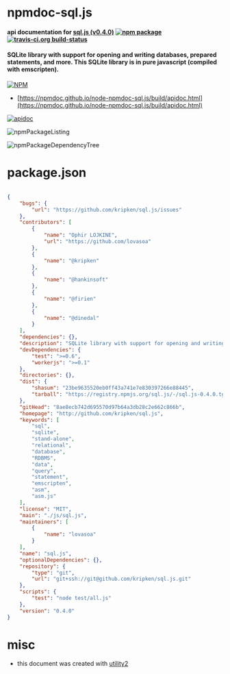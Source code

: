# npmdoc-sql.js

#### api documentation for  [sql.js (v0.4.0)](http://github.com/kripken/sql.js)  [![npm package](https://img.shields.io/npm/v/npmdoc-sql.js.svg?style=flat-square)](https://www.npmjs.org/package/npmdoc-sql.js) [![travis-ci.org build-status](https://api.travis-ci.org/npmdoc/node-npmdoc-sql.js.svg)](https://travis-ci.org/npmdoc/node-npmdoc-sql.js)

#### SQLite library with support for opening and writing databases, prepared statements, and more. This SQLite library is in pure javascript (compiled with emscripten).

[![NPM](https://nodei.co/npm/sql.js.png?downloads=true&downloadRank=true&stars=true)](https://www.npmjs.com/package/sql.js)

- [https://npmdoc.github.io/node-npmdoc-sql.js/build/apidoc.html](https://npmdoc.github.io/node-npmdoc-sql.js/build/apidoc.html)

[![apidoc](https://npmdoc.github.io/node-npmdoc-sql.js/build/screenCapture.buildCi.browser.%252Ftmp%252Fbuild%252Fapidoc.html.png)](https://npmdoc.github.io/node-npmdoc-sql.js/build/apidoc.html)

![npmPackageListing](https://npmdoc.github.io/node-npmdoc-sql.js/build/screenCapture.npmPackageListing.svg)

![npmPackageDependencyTree](https://npmdoc.github.io/node-npmdoc-sql.js/build/screenCapture.npmPackageDependencyTree.svg)



# package.json

```json

{
    "bugs": {
        "url": "https://github.com/kripken/sql.js/issues"
    },
    "contributors": [
        {
            "name": "Ophir LOJKINE",
            "url": "https://github.com/lovasoa"
        },
        {
            "name": "@kripken"
        },
        {
            "name": "@hankinsoft"
        },
        {
            "name": "@firien"
        },
        {
            "name": "@dinedal"
        }
    ],
    "dependencies": {},
    "description": "SQLite library with support for opening and writing databases, prepared statements, and more. This SQLite library is in pure javascript (compiled with emscripten).",
    "devDependencies": {
        "test": ">=0.6",
        "workerjs": ">=0.1"
    },
    "directories": {},
    "dist": {
        "shasum": "23be9635520eb0ff43a741e7e830397266e88445",
        "tarball": "https://registry.npmjs.org/sql.js/-/sql.js-0.4.0.tgz"
    },
    "gitHead": "8ae8ecb742d695570d97b64a3db28c2e662c866b",
    "homepage": "http://github.com/kripken/sql.js",
    "keywords": [
        "sql",
        "sqlite",
        "stand-alone",
        "relational",
        "database",
        "RDBMS",
        "data",
        "query",
        "statement",
        "emscripten",
        "asm",
        "asm.js"
    ],
    "license": "MIT",
    "main": "./js/sql.js",
    "maintainers": [
        {
            "name": "lovasoa"
        }
    ],
    "name": "sql.js",
    "optionalDependencies": {},
    "repository": {
        "type": "git",
        "url": "git+ssh://git@github.com/kripken/sql.js.git"
    },
    "scripts": {
        "test": "node test/all.js"
    },
    "version": "0.4.0"
}
```



# misc
- this document was created with [utility2](https://github.com/kaizhu256/node-utility2)
